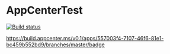 # AppCenterTest

[![Build status](https://build.appcenter.ms/v0.1/apps/557003f4-7107-46f6-81e1-bc459b552bd9/branches/master/badge)](https://appcenter.ms)

https://build.appcenter.ms/v0.1/apps/557003f4-7107-46f6-81e1-bc459b552bd9/branches/master/badge
